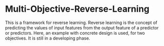 # Multi-Objective-Reverse-Learning
This is a framework for reverse learning. Reverse learning is the concept of predicting the values of input features from the output feature of a predictor or predictors. Here, an example with concrete design is used, for two objectives. It is still in a developing phase.
